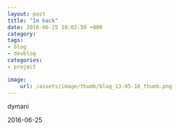 ```yaml
---
layout: post
title: "Im back"
date: 2016-06-25 18:02:50 +800
category: 
tags: 
- blog
- devblog
categories:
- project

image: 
    url: /assets/image/thumb/blog_13-05-16_thumb.png
---
```


dymani

2016-06-25
